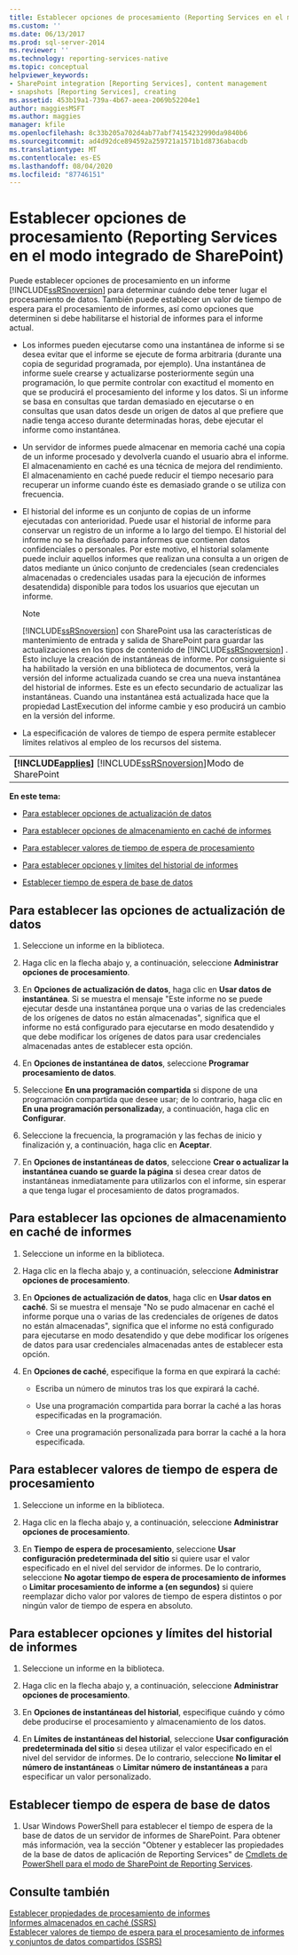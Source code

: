 ```yaml
---
title: Establecer opciones de procesamiento (Reporting Services en el modo integrado de SharePoint) | Microsoft Docs
ms.custom: ''
ms.date: 06/13/2017
ms.prod: sql-server-2014
ms.reviewer: ''
ms.technology: reporting-services-native
ms.topic: conceptual
helpviewer_keywords:
- SharePoint integration [Reporting Services], content management
- snapshots [Reporting Services], creating
ms.assetid: 453b19a1-739a-4b67-aeea-2069b52204e1
author: maggiesMSFT
ms.author: maggies
manager: kfile
ms.openlocfilehash: 8c33b205a702d4ab77abf74154232990da9840b6
ms.sourcegitcommit: ad4d92dce894592a259721a1571b1d8736abacdb
ms.translationtype: MT
ms.contentlocale: es-ES
ms.lasthandoff: 08/04/2020
ms.locfileid: "87746151"
---
```

# <a name="set-processing-options-reporting-services-in-sharepoint-integrated-mode"></a>Establecer opciones de procesamiento (Reporting Services en el modo integrado de SharePoint)
  Puede establecer opciones de procesamiento en un informe [!INCLUDE[ssRSnoversion](../includes/ssrsnoversion-md.md)] para determinar cuándo debe tener lugar el procesamiento de datos. También puede establecer un valor de tiempo de espera para el procesamiento de informes, así como opciones que determinen si debe habilitarse el historial de informes para el informe actual.  
  
-   Los informes pueden ejecutarse como una instantánea de informe si se desea evitar que el informe se ejecute de forma arbitraria (durante una copia de seguridad programada, por ejemplo). Una instantánea de informe suele crearse y actualizarse posteriormente según una programación, lo que permite controlar con exactitud el momento en que se producirá el procesamiento del informe y los datos. Si un informe se basa en consultas que tardan demasiado en ejecutarse o en consultas que usan datos desde un origen de datos al que prefiere que nadie tenga acceso durante determinadas horas, debe ejecutar el informe como instantánea.  
  
-   Un servidor de informes puede almacenar en memoria caché una copia de un informe procesado y devolverla cuando el usuario abra el informe. El almacenamiento en caché es una técnica de mejora del rendimiento. El almacenamiento en caché puede reducir el tiempo necesario para recuperar un informe cuando éste es demasiado grande o se utiliza con frecuencia.  
  
-   El historial del informe es un conjunto de copias de un informe ejecutadas con anterioridad. Puede usar el historial de informe para conservar un registro de un informe a lo largo del tiempo. El historial del informe no se ha diseñado para informes que contienen datos confidenciales o personales. Por este motivo, el historial solamente puede incluir aquellos informes que realizan una consulta a un origen de datos mediante un único conjunto de credenciales (sean credenciales almacenadas o credenciales usadas para la ejecución de informes desatendida) disponible para todos los usuarios que ejecutan un informe.  
  
    > [!NOTE]  
    >  [!INCLUDE[ssRSnoversion](../includes/ssrsnoversion-md.md)] con SharePoint usa las características de mantenimiento de entrada y salida de SharePoint para guardar las actualizaciones en los tipos de contenido de [!INCLUDE[ssRSnoversion](../includes/ssrsnoversion-md.md)] . Esto incluye la creación de instantáneas de informe. Por consiguiente si ha habilitado la versión en una biblioteca de documentos, verá la versión del informe actualizada cuando se crea una nueva instantánea del historial de informes. Este es un efecto secundario de actualizar las instantáneas. Cuando una instantánea está actualizada hace que la propiedad LastExecution del informe cambie y eso producirá un cambio en la versión del informe.  
  
-   La especificación de valores de tiempo de espera permite establecer límites relativos al empleo de los recursos del sistema.  
  
||  
|-|  
|**[!INCLUDE[applies](../includes/applies-md.md)]**  [!INCLUDE[ssRSnoversion](../includes/ssrsnoversion-md.md)]Modo de SharePoint|  
  
 **En este tema:**  
  
-   [Para establecer opciones de actualización de datos](#bkmk_set_data_refresh)  
  
-   [Para establecer opciones de almacenamiento en caché de informes](#bkmk_set_report_caching)  
  
-   [Para establecer valores de tiempo de espera de procesamiento](#bkmk_set_processing)  
  
-   [Para establecer opciones y límites del historial de informes](#bkmk_set_report_history)  
  
-   [Establecer tiempo de espera de base de datos](#bkmk_set_database_timeout)  
  
##  <a name="to-set-data-refresh-options"></a><a name="bkmk_set_data_refresh"></a>Para establecer las opciones de actualización de datos  
  
1.  Seleccione un informe en la biblioteca.  
  
2.  Haga clic en la flecha abajo y, a continuación, seleccione **Administrar opciones de procesamiento**.  
  
3.  En **Opciones de actualización de datos**, haga clic en **Usar datos de instantánea**. Si se muestra el mensaje "Este informe no se puede ejecutar desde una instantánea porque una o varias de las credenciales de los orígenes de datos no están almacenadas", significa que el informe no está configurado para ejecutarse en modo desatendido y que debe modificar los orígenes de datos para usar credenciales almacenadas antes de establecer esta opción.  
  
4.  En **Opciones de instantánea de datos**, seleccione **Programar procesamiento de datos**.  
  
5.  Seleccione **En una programación compartida** si dispone de una programación compartida que desee usar; de lo contrario, haga clic en **En una programación personalizada**y, a continuación, haga clic en **Configurar**.  
  
6.  Seleccione la frecuencia, la programación y las fechas de inicio y finalización y, a continuación, haga clic en **Aceptar**.  
  
7.  En **Opciones de instantáneas de datos**, seleccione **Crear o actualizar la instantánea cuando se guarde la página** si desea crear datos de instantáneas inmediatamente para utilizarlos con el informe, sin esperar a que tenga lugar el procesamiento de datos programados.  
  
##  <a name="to-set-report-caching-options"></a><a name="bkmk_set_report_caching"></a>Para establecer las opciones de almacenamiento en caché de informes  
  
1.  Seleccione un informe en la biblioteca.  
  
2.  Haga clic en la flecha abajo y, a continuación, seleccione **Administrar opciones de procesamiento**.  
  
3.  En **Opciones de actualización de datos**, haga clic en **Usar datos en caché**. Si se muestra el mensaje "No se pudo almacenar en caché el informe porque una o varias de las credenciales de orígenes de datos no están almacenadas", significa que el informe no está configurado para ejecutarse en modo desatendido y que debe modificar los orígenes de datos para usar credenciales almacenadas antes de establecer esta opción.  
  
4.  En **Opciones de caché**, especifique la forma en que expirará la caché:  
  
    -   Escriba un número de minutos tras los que expirará la caché.  
  
    -   Use una programación compartida para borrar la caché a las horas especificadas en la programación.  
  
    -   Cree una programación personalizada para borrar la caché a la hora especificada.  
  
##  <a name="to-set-processing-time-out-values"></a><a name="bkmk_set_processing"></a>Para establecer valores de tiempo de espera de procesamiento  
  
1.  Seleccione un informe en la biblioteca.  
  
2.  Haga clic en la flecha abajo y, a continuación, seleccione **Administrar opciones de procesamiento**.  
  
3.  En **Tiempo de espera de procesamiento**, seleccione **Usar configuración predeterminada del sitio** si quiere usar el valor especificado en el nivel del servidor de informes. De lo contrario, seleccione **No agotar tiempo de espera de procesamiento de informes** o **Limitar procesamiento de informe a (en segundos)** si quiere reemplazar dicho valor por valores de tiempo de espera distintos o por ningún valor de tiempo de espera en absoluto.  
  
##  <a name="to-set-report-history-options-and-limits"></a><a name="bkmk_set_report_history"></a>Para establecer opciones y límites del historial de informes  
  
1.  Seleccione un informe en la biblioteca.  
  
2.  Haga clic en la flecha abajo y, a continuación, seleccione **Administrar opciones de procesamiento**.  
  
3.  En **Opciones de instantáneas del historial**, especifique cuándo y cómo debe producirse el procesamiento y almacenamiento de los datos.  
  
4.  En **Límites de instantáneas del historial**, seleccione **Usar configuración predeterminada del sitio** si desea utilizar el valor especificado en el nivel del servidor de informes. De lo contrario, seleccione **No limitar el número de instantáneas** o **Limitar número de instantáneas a** para especificar un valor personalizado.  
  
##  <a name="set-database-timeout"></a><a name="bkmk_set_database_timeout"></a>Establecer tiempo de espera de base de datos  
  
1.  Usar Windows PowerShell para establecer el tiempo de espera de la base de datos de un servidor de informes de SharePoint. Para obtener más información, vea la sección "Obtener y establecer las propiedades de la base de datos de aplicación de Reporting Services" de [Cmdlets de PowerShell para el modo de SharePoint de Reporting Services](../../2014/reporting-services/powershell-cmdlets-for-reporting-services-sharepoint-mode.md).  
  
## <a name="see-also"></a>Consulte también  
 [Establecer propiedades de procesamiento de informes](report-server/set-report-processing-properties.md)   
 [Informes almacenados en caché &#40;SSRS&#41;](report-server/caching-reports-ssrs.md)   
 [Establecer valores de tiempo de espera para el procesamiento de informes y conjuntos de datos compartidos &#40;SSRS&#41;](report-server/setting-time-out-values-for-report-and-shared-dataset-processing-ssrs.md)  
  
  
